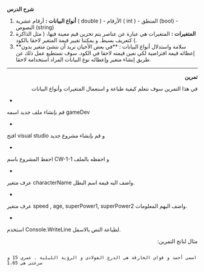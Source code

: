 

# <p dir="rtl">
<strong>شرح الدرس</strong></p>




1. **أنواع البيانات :** أرقام عشرية ( double ) - الأرقام ( int ) - المنطق (bool) - النصوص (string)
2. **المتغيرات :** المتغيرات هي عبارة عن عناصر يتم تخزين قيم معينة فيها،  ( مثل الذاكرة ) كتعريف بسيط. و يمكننا تغيير قيمة المتغير لاحقا بالكود. 
3. **سلامة واستدلال أنواع البيانات : **في بعض الأحيان نريد أن ننشئ متغير بدون إعطائه  قيمة افتراضية لكي نعين قيمته لاحقا في الكود. سوف نستطيع عمل ذلك عن طريق إنشاء متغير وإعطائه نوع البيانات المراد استخدامة لاحقا.


---

<p dir="rtl">
<strong>تمرين</strong> </p>


<p dir="rtl">
في هذا التمرين سوف نتعلم كيفية طباعة و استعمال المتغيرات وأنواع البيانات</p>




* 
قم بإنشاء ملف جديد اسمه gameDev 


* 
افتح visual studio و قم بإنشاء مشروع جديد 


* 
احفظ المشروع باسم CW-1-1 و احفظه بالملف


* 
عرف متغير characterName واضف اليه قيمة اسم البطل. 


* 
 عرف متغير speed , age, superPower1, superPower2 واضف اليهم المعلومات.


* 
استخدم Console.WriteLine لطباعة النص بالاسفل.
<p dir="rtl">
مثال لناتج التمرين:</p>



```

اسمي أحمد و قواي الخارقة هي الدرع الفولاذي و الرؤية الليلية . عمري 15 و سرعتي هي 1.65

